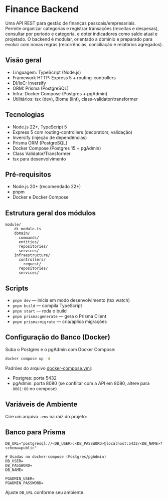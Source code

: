 # Finance Backend

Uma API REST para gestão de finanças pessoais/empresariais.  
Permite organizar categorias e registrar transações (receitas e despesas), consultar por período e categoria, e obter indicadores como saldo atual e projetado. O backend é modular, orientado a domínio e preparado para evoluir com novas regras (recorrências, conciliação e relatórios agregados).

## Visão geral

- Linguagem: TypeScript (Node.js)
- Framework HTTP: Express 5 + routing-controllers
- DI/IoC: Inversify
- ORM: Prisma (PostgreSQL)
- Infra: Docker Compose (Postgres + pgAdmin)
- Utilitários: tsx (dev), Biome (lint), class-validator/transformer

## Tecnologias

- Node.js 22+, TypeScript 5
- Express 5 com routing-controllers (decorators, validação)
- Inversify (injeção de dependências)
- Prisma ORM (PostgreSQL)
- Docker Compose (Postgres 15 + pgAdmin)
- Class Validator/Transformer
- tsx para desenvolvimento

## Pré-requisitos

- Node.js 20+ (recomendado 22+)
- pnpm
- Docker e Docker Compose

## Estrutura geral dos módulos

```
module/
    di-module.ts
    domain/
      commands/
      entities/
      repositories/
      services/
    infraestructure/
      controllers/
        request/
      repositories/
      services/
```

## Scripts

- `pnpm dev` — inicia em modo desenvolvimento (tsx watch)
- `pnpm build` — compila TypeScript
- `pnpm start` — roda o build
- `pnpm prisma:generate` — gera o Prisma Client
- `pnpm prisma:migrate` — cria/aplica migrações

## Configuração do Banco (Docker)

Suba o Postgres e o pgAdmin com Docker Compose:

```bash
docker compose up -d
```

Padrões do arquivo [docker-compose.yml](docker-compose.yml):

- Postgres: porta 5432
- pgAdmin: porta 8080 (se conflitar com a API em 8080, altere para `8081:80` no compose)

## Variáveis de Ambiente

Crie um arquivo `.env` na raiz do projeto:

## Banco para Prisma

```
DB_URL="postgresql://<DB_USER>:<DB_PASSWORD>@localhost:5432/<DB_NAME>?schema=public"

# Usadas no docker-compose (Postgres/pgAdmin)
DB_USER=
DB_PASSWORD=
DB_NAME=

PGADMIN_USER=
PGADMIN_PASSWORD=
```

Ajuste `DB_URL` conforme seu ambiente.
